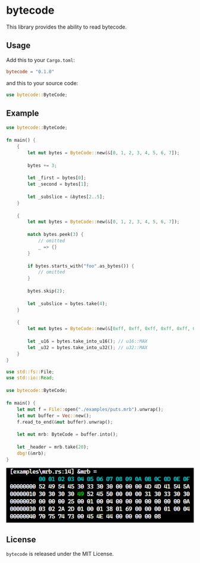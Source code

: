 # bytecode

This library provides the ability to read bytecode.

## Usage

Add this to your `Cargo.toml`:
```toml
bytecode = "0.1.0"
```

and this to your source code:
```rust
use bytecode::ByteCode;
```

## Example

```rust
use bytecode::ByteCode;

fn main() {
    {
        let mut bytes = ByteCode::new(&[0, 1, 2, 3, 4, 5, 6, 7]);

        bytes += 3;

        let _first = bytes[0];
        let _second = bytes[1];

        let _subslice = &bytes[2..5];
    }

    {
        let mut bytes = ByteCode::new(&[0, 1, 2, 3, 4, 5, 6, 7]);

        match bytes.peek(3) {
            // omitted
            _ => {}
        }

        if bytes.starts_with("foo".as_bytes()) {
            // omitted
        }

        bytes.skip(2);

        let _subslice = bytes.take(4);
    }

    {
        let mut bytes = ByteCode::new(&[0xff, 0xff, 0xff, 0xff, 0xff, 0xff, 0x00, 0x00]);

        let _u16 = bytes.take_into_u16(); // u16::MAX
        let _u32 = bytes.take_into_u32(); // u32::MAX
    }
}
```

```rust
use std::fs::File;
use std::io::Read;

use bytecode::ByteCode;

fn main() {
    let mut f = File::open("./examples/puts.mrb").unwrap();
    let mut buffer = Vec::new();
    f.read_to_end(&mut buffer).unwrap();

    let mut mrb: ByteCode = buffer.into();

    let _header = mrb.take(20);
    dbg!(&mrb);
}
```

![examples/debug.png](examples/debug.png)

## License

`bytecode` is released under the MIT License.
